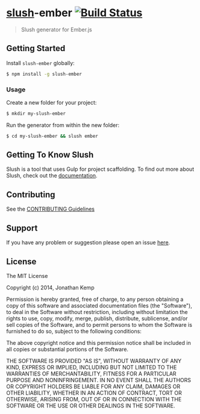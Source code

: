 # [slush](https://github.com/slushjs/slush)-ember [![Build Status](https://secure.travis-ci.org/jonkemp/slush-ember.png?branch=master)](https://travis-ci.org/jonkemp/slush-ember)

> Slush generator for Ember.js

## Getting Started

Install `slush-ember` globally:

```bash
$ npm install -g slush-ember
```

### Usage

Create a new folder for your project:

```bash
$ mkdir my-slush-ember
```

Run the generator from within the new folder:

```bash
$ cd my-slush-ember && slush ember
```

## Getting To Know Slush

Slush is a tool that uses Gulp for project scaffolding. To find out more about Slush, check out the [documentation](https://github.com/slushjs/slush).

## Contributing

See the [CONTRIBUTING Guidelines](https://github.com/jonkemp/slush-ember/blob/master/CONTRIBUTING.md)

## Support
If you have any problem or suggestion please open an issue [here](https://github.com/jonkemp/slush-ember/issues).

## License 

The MIT License

Copyright (c) 2014, Jonathan Kemp

Permission is hereby granted, free of charge, to any person
obtaining a copy of this software and associated documentation
files (the "Software"), to deal in the Software without
restriction, including without limitation the rights to use,
copy, modify, merge, publish, distribute, sublicense, and/or sell
copies of the Software, and to permit persons to whom the
Software is furnished to do so, subject to the following
conditions:

The above copyright notice and this permission notice shall be
included in all copies or substantial portions of the Software.

THE SOFTWARE IS PROVIDED "AS IS", WITHOUT WARRANTY OF ANY KIND,
EXPRESS OR IMPLIED, INCLUDING BUT NOT LIMITED TO THE WARRANTIES
OF MERCHANTABILITY, FITNESS FOR A PARTICULAR PURPOSE AND
NONINFRINGEMENT. IN NO EVENT SHALL THE AUTHORS OR COPYRIGHT
HOLDERS BE LIABLE FOR ANY CLAIM, DAMAGES OR OTHER LIABILITY,
WHETHER IN AN ACTION OF CONTRACT, TORT OR OTHERWISE, ARISING
FROM, OUT OF OR IN CONNECTION WITH THE SOFTWARE OR THE USE OR
OTHER DEALINGS IN THE SOFTWARE.

